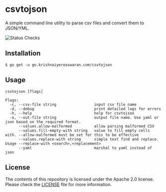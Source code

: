 # csvtojson

A simple command line utility to parse csv files and convert them to JSON/YML.

![Status Checks](https://github.com/krishnaiyer/csvtojson/workflows/buildandtest/badge.svg)

## Installation

```
$ go get -u go.krishnaiyereaswaran.com/csvtojson
```

## Usage

```
csvtojson [flags]

Flags:
  -c, --csv-file string                 input csv file name
  -d, --debug                           print detailed logs for errors
  -h, --help                            help for csvtojson
  -o, --out-file string                 output file name. Use yaml or json based on the required format.
      --values.allow-malformed          allow parsing malformed CSV
      --values.fill-empty-with string   value to fill empty cells with. --allow-malformed must be set for this to be effective
      --values.replace-with string      simple text find and replace. Usage --replace-with <search>,<replacement>
      --yaml                            marshal to yaml instead of json
```


## License

The contents of this repository is licensed under the Apache 2.0 license. Please check the [LICENSE](./LICENSE) file for more information.
